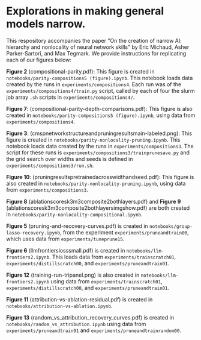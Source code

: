 # Explorations in making general models narrow.

This respository accompanies the paper "On the creation of narrow AI: hierarchy and nonlocality of neural network skills" by Eric Michaud, Asher Parker-Sartori, and Max Tegmark. We provide instructions for replicating each of our figures below:

**Figure 2** (compositional-parity.pdf): This figure is created in `notebooks/parity-compositions5 (figure).ipynb`. This notebook loads data created by the runs in `experiments/compositions4`. Each run was of the `experiments/compositions4/train.py` script, called by each of four the slurm job array `.sh` scripts in `experiments/compositions4/`.

**Figure 7**: (compositional-parity-depth-comparisons.pdf): This figure is also created in `notebooks/parity-compositions5 (figure).ipynb`, using data from `experiments/compositions4`.

**Figure 3**: (cmspnetworkstructureandpruningresultsmain-labeled.png): This figure is created in `notebooks/parity-nonlocality-pruning.ipynb`. This notebook loads data created by the runs in `experiments/compositions3`. The script for these runs is `experiments/compositions3/trainprunesave.py` and the grid search over widths and seeds is defined in `experiments/compositions3/run.sh`.

**Figure 10**: (pruningresultspretrainedacrosswidthandseed.pdf): This figure is also created in `notebooks/parity-nonlocality-pruning.ipynb`, using data from `experiments/compositions3`.

**Figure 8** (ablationscoresk3m3composite2bothlayers.pdf) and **Figure 9** (ablationscoresk3m3composite2bothlayersimgshow.pdf) are both created in `notebooks/parity-nonlocality-compositional.ipynb`.

**Figure 5** (pruning-and-recovery-curves.pdf) is created in `notebooks/group-lasso-recovery.ipynb`, from the experiment `experiments/pruneandtrain00`, which uses data from `experiments/tuneprune15`.

**Figure 6** (llmfrontierslosssmall.pdf) is created in `notebooks/llm-frontiers2.ipynb`. This loads data from `experiments/trainscratch01`, `experiments/distillscratch00`, and `experiments/pruneandtrain01`.

**Figure 12** (training-run-tripanel.png) is also created in `notebooks/llm-frontiers2.ipynb` using data from `experiments/trainscratch01`, `experiments/distillscratch00`, and `experiments/pruneandtrain01`.

**Figure 11** (attribution-vs-ablation-residual.pdf) is created in `notebooks/attribution-vs-ablation.ipynb`.

**Figure 13** (random_vs_attribution_recovery_curves.pdf) is created in `notebooks/random_vs_attribution.ipynb` using data from `experiments/pruneandtrain01` and `experiments/pruneandtrainrandom00`.
